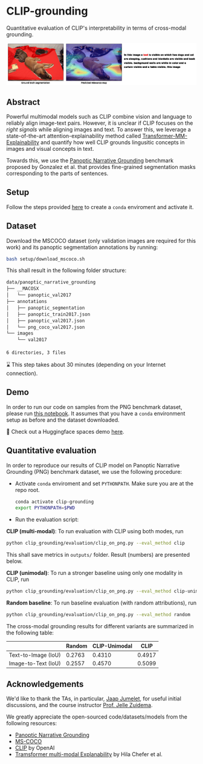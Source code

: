 # CLIP-grounding
Quantitative evaluation of CLIP's interpretability in terms of cross-modal grounding.

![Sample qualitative result](./media/sample.gif)

## Abstract

Powerful multimodal models such as CLIP combine vision and language to reliably align image-text pairs. However, it is unclear if CLIP focuses on the *right signals* while aligning images and text. To answer this, we leverage a state-of-the-art attention-explainability method called [Transformer-MM-Explainability](https://github.com/hila-chefer/Transformer-MM-Explainability) and quantify how well CLIP grounds lingusitic concepts in images and visual concepts in text.

Towards this, we use the [Panoptic Narrative Grounding](https://bcv-uniandes.github.io/panoptic-narrative-grounding/) benchmark proposed by Gonzalez et al. that provides fine-grained segmentation masks corresponding to the parts of sentences.

## Setup

Follow the steps provided [here](./setup/README.md) to create a `conda` enviroment and activate it.

## Dataset

Download the MSCOCO dataset (only validation images are required for this work) and its panoptic segmentation annotations by running:

```zsh
bash setup/download_mscoco.sh
```

This shall result in the following folder structure:

```zsh
data/panoptic_narrative_grounding
├── __MACOSX
│   └── panoptic_val2017
├── annotations
│   ├── panoptic_segmentation
│   ├── panoptic_train2017.json
│   ├── panoptic_val2017.json
│   └── png_coco_val2017.json
└── images
    └── val2017

6 directories, 3 files
```
:hourglass: This step takes about 30 minutes (depending on your Internet connection).

<!-- 2. (Optional) Pre-process the data as instructed in the [official panoptic narrative grounding repo](https://github.com/BCV-Uniandes/PNG). See [Appendix A](#appA) for sample instructions to run this on a Mac CPU machine. This shall create `data/panoptic_narrative_grounding/annotations/png_coco_val2017_dataloader.json` file. Note that we run this step only for `val2017` split and not the training set. -->


## Demo

<!-- :date:  Coming soon! -->

In order to run our code on samples from the PNG benchmark dataset, please run [this notebook](./notebooks/qualitative_results.ipynb). It assumes that you have a `conda` environment setup as before and the dataset downloaded.

<!-- :date: A Gradio demo coming soon! -->

:hugs: Check out a Huggingface spaces demo [here](https://huggingface.co/spaces/PaulHilders/CLIPGroundingExplainability).

## Quantitative evaluation

In order to reproduce our results of CLIP model on Panoptic Narrative Grounding (PNG) benchmark dataset, we use the following procedure:
* Activate `conda` enviroment and set `PYTHONPATH`. Make sure you are at the repo root.
    ```sh
    conda activate clip-grounding
    export PYTHONPATH=$PWD
    ```
* Run the evaluation script:

**CLIP (multi-modal)**: To run evaluation with CLIP using both modes, run
```sh
python clip_grounding/evaluation/clip_on_png.py --eval_method clip
```
This shall save metrics in `outputs/` folder. Result (numbers) are presented below.
<!-- ```console
TEXT2IMAGE METRICS: {'iou': 0.4892}
IMAGE2TEXT METRICS: {'iou': 0.5015}
``` -->

**CLIP (unimodal)**: To run a stronger baseline using only one modality in CLIP, run
```sh
python clip_grounding/evaluation/clip_on_png.py --eval_method clip-unimodal
```

**Random baseline**: To run baseline evaluation (with random attributions), run
```sh
python clip_grounding/evaluation/clip_on_png.py --eval_method random
```

The cross-modal grounding results for different variants are summarized in the following table:

<center>

|                     | Random | CLIP-Unimodal | CLIP   |
|---------------------|--------|---------------|--------|
| Text-to-Image (IoU) | 0.2763 |     0.4310    | 0.4917 |
| Image-to-Text (IoU) | 0.2557 |     0.4570    | 0.5099 |

</center>


<!-- ## Appendix

### A. Pre-processing data based on Panoptic Narrative Grounding <a class="anchor" id="appA"></a>

* Clone the repo [PNG](https://github.com/BCV-Uniandes/PNG)
* Create `conda` environment and install dependencies:
    ```sh
    conda create -n png -y python=3.6
    conda activate png

    pip install torch==1.7.1 torchvision==0.8.2 torchaudio==0.7.2
    pip install tqdm scipy

    # This failed initially on Mac and needed
    # `brew install mpich` to be run before this
    pip install mpi4py
    pip install scikit-image
    pip install boto3 requests
    ```
* Change the script to only run for `val2017` split: Change line 34 in `data/pre_process.py` as:
    ```python
    # splits = ["train2017", "val2017"]
    splits = ["val2017"]
    ```
* Run the script:
    ```sh
    cd data/
    python pre_process.py --data_dir /path/to/CLIP-grounding/repo/data/panoptic_narrative_grounding/
    ```
    This step takes about 10 minutes to run (only for `val2017` split). -->


## Acknowledgements

We'd like to thank the TAs, in particular, [Jaap Jumelet](https://jumelet.ai/), for useful initial discussions, and the course instructor [Prof. Jelle Zuidema](https://staff.fnwi.uva.nl/w.zuidema/).

We greatly appreciate the open-sourced code/datasets/models from the following resources:
* [Panoptic Narrative Grounding](https://bcv-uniandes.github.io/panoptic-narrative-grounding/)
* [MS-COCO](https://cocodataset.org/#download)
* [CLIP](https://github.com/openai/CLIP) by OpenAI
* [Tramsformer multi-modal Explanability](https://github.com/hila-chefer/Transformer-MM-Explainability) by Hila Chefer et al.